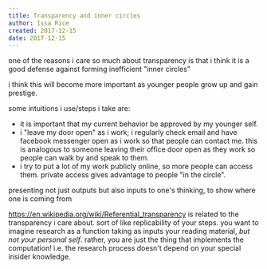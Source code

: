 ```yaml
---
title: Transparency and inner circles
author: Issa Rice
created: 2017-12-15
date: 2017-12-15
---
```


one of the reasons i care so much about transparency is that i think it is a good defense against forming inefficient "inner circles"

i think this will become more important as younger people grow up and gain prestige.

some intuitions i use/steps i take are:

- it is important that my current behavior be approved by my younger self.
- i "leave my door open" as i work; i regularly check email and have facebook messenger open as i work so that people can contact me. this is analogous to someone leaving their office door open as they work so people can walk by and speak to them.
- i try to put a lot of my work publicly online, so more people can access them. private access gives advantage to people "in the circle".

presenting not just outputs but also inputs to one's thinking, to show where one is coming from

https://en.wikipedia.org/wiki/Referential_transparency is related to the transparency i care about. sort of like replicability of your steps. you want to imagine research as a function taking as inputs your reading material, *but not your personal self*. rather, you are just the thing that implements the computation! i.e. the research process doesn't depend on your special insider knowledge.
